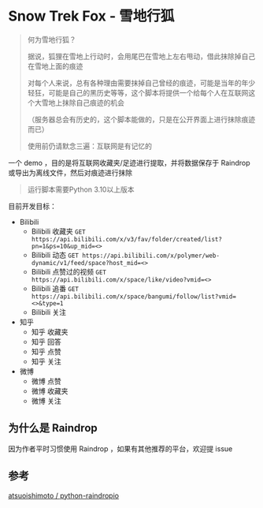 # Snow Trek Fox - 雪地行狐

> 何为雪地行狐？
>
> 据说，狐狸在雪地上行动时，会用尾巴在雪地上左右甩动，借此抹除掉自己在雪地上面的痕迹
>
> 对每个人来说，总有各种理由需要抹掉自己曾经的痕迹，可能是当年的年少轻狂，可能是自己的黑历史等等，这个脚本将提供一个给每个人在互联网这个大雪地上抹除自己痕迹的机会
>
> （服务器总会有历史的，这个脚本能做的，只是在公开界面上进行抹除痕迹而已）
>
> 使用前仍请默念三遍：互联网是有记忆的

一个 demo ，目的是将互联网收藏夹/足迹进行提取，并将数据保存于 Raindrop 或导出为离线文件，然后对痕迹进行抹除

> 运行脚本需要Python 3.10以上版本

目前开发目标：

- Bilibili
  - Bilibili 收藏夹 `GET https://api.bilibili.com/x/v3/fav/folder/created/list?pn=1&ps=10&up_mid=<>`
  - Bilibili 动态 `GET https://api.bilibili.com/x/polymer/web-dynamic/v1/feed/space?host_mid=<>`
  - Bilibili 点赞过的视频 `GET https://api.bilibili.com/x/space/like/video?vmid=<>`
  - Bilibili 追番 `GET https://api.bilibili.com/x/space/bangumi/follow/list?vmid=<>&type=1`
  - Bilibili 关注
- 知乎
  - 知乎 收藏夹
  - 知乎 回答
  - 知乎 点赞
  - 知乎 关注
- 微博
  - 微博 点赞
  - 微博 收藏夹
  - 微博 关注

## 为什么是 Raindrop

因为作者平时习惯使用 Raindrop ，如果有其他推荐的平台，欢迎提 issue

## 参考

[atsuoishimoto / python-raindropio](https://github.com/atsuoishimoto/python-raindropio#usage)
